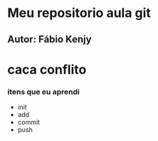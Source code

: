 # Meu repositorio aula git
## Autor: Fábio Kenjy
# caca conflito
<h3> itens que eu aprendi </h3>

<ul>
    <li>init</li>
    <li>add</li>
    <li>commit</li>
    <li>push</li>    
<ul>